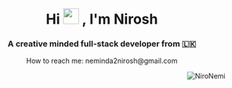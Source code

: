 <h1 align="center">Hi <img src="https://raw.githubusercontent.com/blackcater/blackcater/main/images/Hi.gif" height="32" />
, I'm Nirosh</h1>

<h3 align="center">A creative minded full-stack developer from 🇱🇰</h3>
<p align="center">How to reach me: neminda2nirosh@gmail.com</p>

<p align="right"> <img src="https://komarev.com/ghpvc/?username=NiroNemi&label=Profile%20views&color=blue&style=flat" alt="NiroNemi" /> </p>
